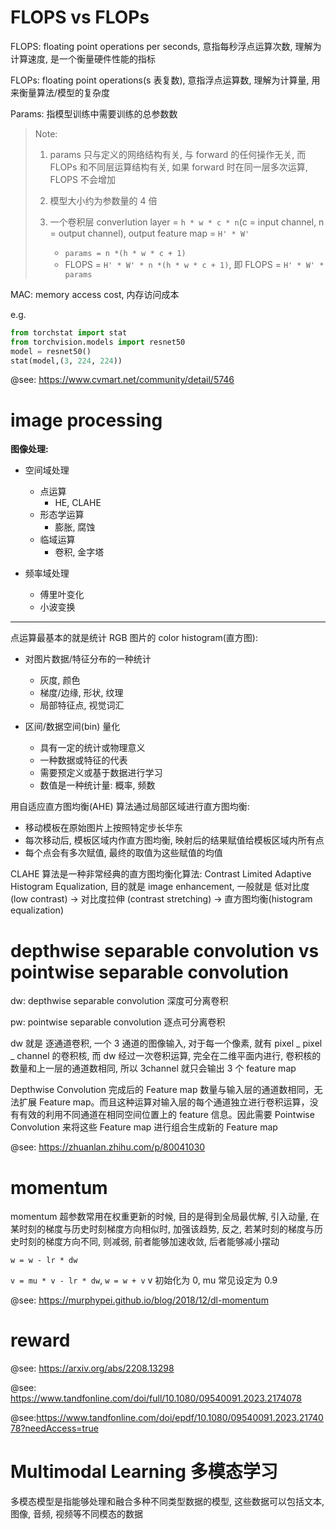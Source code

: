 # FLOPS vs FLOPs

FLOPS: floating point operations per seconds, 意指每秒浮点运算次数, 理解为计算速度, 是一个衡量硬件性能的指标

FLOPs: floating point operations(s 表复数), 意指浮点运算数, 理解为计算量, 用来衡量算法/模型的复杂度

Params: 指模型训练中需要训练的总参数数

> Note:
>
> 1. params 只与定义的网络结构有关, 与 forward 的任何操作无关, 而 FLOPs 和不同层运算结构有关, 如果 forward 时在同一层多次运算, FLOPS 不会增加
> 2. 模型大小约为参数量的 4 倍
> 3. 一个卷积层 converlution layer = `h * w * c * n`(c = input channel, n = output channel), output feature map = `H' * W'`
>
>     - `params = n *(h * w * c + 1)`
>     - FLOPS = `H' * W' * n *(h * w * c + 1)`, 即 FLOPS = `H' * W' * params`

MAC: memory access cost, 内存访问成本

e.g.

```py
from torchstat import stat
from torchvision.models import resnet50
model = resnet50()
stat(model,(3, 224, 224))
```

@see: https://www.cvmart.net/community/detail/5746

# image processing

**图像处理:**

-   空间域处理

    -   点运算
        -   HE, CLAHE
    -   形态学运算
        -   膨胀, 腐蚀
    -   临域运算
        -   卷积, 金字塔

-   频率域处理

    -   傅里叶变化
    -   小波变换

---

点运算最基本的就是统计 RGB 图片的 color histogram(直方图):

-   对图片数据/特征分布的一种统计

    -   灰度, 颜色
    -   梯度/边缘, 形状, 纹理
    -   局部特征点, 视觉词汇

-   区间/数据空间(bin) 量化
    -   具有一定的统计或物理意义
    -   一种数据或特征的代表
    -   需要预定义或基于数据进行学习
    -   数值是一种统计量: 概率, 频数

用自适应直方图均衡(AHE) 算法通过局部区域进行直方图均衡:

-   移动模板在原始图片上按照特定步长华东
-   每次移动后, 模板区域内作直方图均衡, 映射后的结果赋值给模板区域内所有点
-   每个点会有多次赋值, 最终的取值为这些赋值的均值

CLAHE 算法是一种非常经典的直方图均衡化算法: Contrast Limited Adaptive Histogram Equalization, 目的就是 image enhancement, 一般就是 低对比度(low contrast) -> 对比度拉伸
(contrast stretching) -> 直方图均衡(histogram equalization)

# depthwise separable convolution vs pointwise separable convolution

dw: depthwise separable convolution 深度可分离卷积

pw: pointwise separable convolution 逐点可分离卷积

dw 就是 逐通道卷积, 一个 3 通道的图像输入, 对于每一个像素, 就有 pixel _ pixel _ channel 的卷积核, 而 dw 经过一次卷积运算, 完全在二维平面内进行, 卷积核的数量和上一层的通道数相同, 所以 3channel 就只会输出 3 个 feature map

Depthwise Convolution 完成后的 Feature map 数量与输入层的通道数相同，无法扩展 Feature map。而且这种运算对输入层的每个通道独立进行卷积运算，没有有效的利用不同通道在相同空间位置上的 feature 信息。因此需要 Pointwise Convolution 来将这些 Feature map 进行组合生成新的 Feature map

@see: https://zhuanlan.zhihu.com/p/80041030

# momentum

momentum 超参数常用在权重更新的时候, 目的是得到全局最优解, 引入动量, 在某时刻的梯度与历史时刻梯度方向相似时, 加强该趋势, 反之, 若某时刻的梯度与历史时刻的梯度方向不同, 则减弱, 前者能够加速收敛, 后者能够减小摆动

`w = w - lr * dw`

`v = mu * v - lr * dw`, `w = w + v` v 初始化为 0, mu 常见设定为 0.9

@see: https://murphypei.github.io/blog/2018/12/dl-momentum

# reward

@see: https://arxiv.org/abs/2208.13298

@see: https://www.tandfonline.com/doi/full/10.1080/09540091.2023.2174078

@see:https://www.tandfonline.com/doi/epdf/10.1080/09540091.2023.2174078?needAccess=true

# Multimodal Learning 多模态学习

多模态模型是指能够处理和融合多种不同类型数据的模型, 这些数据可以包括文本, 图像, 音频, 视频等不同模态的数据
